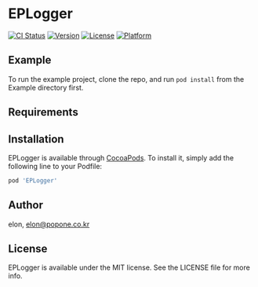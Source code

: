 # EPLogger

[![CI Status](https://img.shields.io/travis/elon/EPLogger.svg?style=flat)](https://travis-ci.org/elon/EPLogger)
[![Version](https://img.shields.io/cocoapods/v/EPLogger.svg?style=flat)](https://cocoapods.org/pods/EPLogger)
[![License](https://img.shields.io/cocoapods/l/EPLogger.svg?style=flat)](https://cocoapods.org/pods/EPLogger)
[![Platform](https://img.shields.io/cocoapods/p/EPLogger.svg?style=flat)](https://cocoapods.org/pods/EPLogger)

## Example

To run the example project, clone the repo, and run `pod install` from the Example directory first.

## Requirements

## Installation

EPLogger is available through [CocoaPods](https://cocoapods.org). To install
it, simply add the following line to your Podfile:

```ruby
pod 'EPLogger'
```

## Author

elon, elon@popone.co.kr

## License

EPLogger is available under the MIT license. See the LICENSE file for more info.
